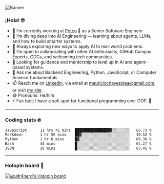 ![Banner](banner.gif)
### ¡Hola! 🤓

* 🔭 I’m currently working at [Petco](https://www.petco.com) 🐶 as a Senior Software Engineer.
* 🤖 I’m diving deep into AI Engineering — learning about agents, LLMs, and how to build smarter systems.
* 🌱 Always exploring new ways to apply AI to real-world problems.
* 👯 I’m open to collaborating with other AI enthusiasts, GitHub Campus Experts, GDGs, and welcoming tech communities.
* 🤝 Looking for guidance and mentorship to level up in AI and agent-based systems.
* 💬 Ask me about Backend Engineering, Python, JavaScript, or Computer Science fundamentals.
* 📫 Reach me on [LinkedIn](https://www.linkedin.com/in/ultr4nerd), via email at [mauriciochavezolea@gmail.com](mailto:mauriciochavezolea@gmail.com), or visit [my site](https://mauriciochavez.dev).
* 😄 Pronouns: He/him.
* ⚡ Fun fact: I have a soft spot for functional programming over OOP. 🤭
---

### Coding stats 🔥

<!--START_SECTION:waka-->

```txt
JavaScript      11 hrs 41 mins  ████████████████▓░░░░░░░░   66.73 %
Markdown        1 hr 50 mins    ██▓░░░░░░░░░░░░░░░░░░░░░░   10.52 %
Python          1 hr 6 mins     █▓░░░░░░░░░░░░░░░░░░░░░░░   06.36 %
Bash            44 mins         █░░░░░░░░░░░░░░░░░░░░░░░░   04.27 %
JSON            36 mins         █░░░░░░░░░░░░░░░░░░░░░░░░   03.45 %
```

<!--END_SECTION:waka-->

---

### Holopin board 🦖

[![@ultr4nerd's Holopin board](https://holopin.me/ultr4nerd)](https://holopin.io/@ultr4nerd)
